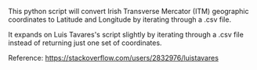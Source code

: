 This python script will convert Irish Transverse Mercator (ITM) geographic coordinates to Latitude and Longitude by iterating through a .csv file.

It expands on Luis Tavares's script slightly by iterating through a .csv file instead of returning just one set of coordinates. 

Reference: https://stackoverflow.com/users/2832976/luistavares
